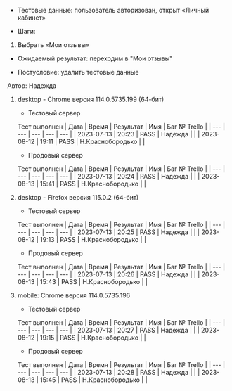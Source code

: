 * Тестовые данные: пользователь авторизован, открыт «Личный кабинет»

* Шаги:
1.	Выбрать «Мои отзывы»

* Ожидаемый результат: переходим в "Мои отзывы"

* Постусловие: удалить тестовые данные

Автор: Надежда


1) desktop - Chrome версия 114.0.5735.199 (64-бит)

	* Тестовый сервер 

	Тест выполнен
	| Дата | Время | Результат | Имя | Баг № Trello |
	| --- | --- | --- | --- | --- |
	| 2023-07-13 | 20:23 | PASS | Надежда |  | 
	| 2023-08-12 | 19:11 | PASS | Н.Краснобородько |  | 
	
	* Продовый сервер

	Тест выполнен
	| Дата | Время | Результат | Имя | Баг № Trello |
	| --- | --- | --- | --- | --- |
	| 2023-07-13 | 20:24 | PASS | Надежда |  | 
	| 2023-08-13 | 15:41 | PASS | Н.Краснобородько |  |

2) desktop - Firefox версия 115.0.2 (64-бит)

	* Тестовый сервер 

	Тест выполнен
	| Дата | Время | Результат | Имя | Баг № Trello |
	| --- | --- | --- | --- | --- |
	| 2023-07-13 | 20:25 | PASS | Надежда |  | 
	| 2023-08-12 | 19:13 | PASS | Н.Краснобородько |  | 
	
	* Продовый сервер 

	Тест выполнен
	| Дата | Время | Результат | Имя | Баг № Trello |
	| --- | --- | --- | --- | --- |
	| 2023-07-13 | 20:26 | PASS | Надежда |  | 
	| 2023-08-13 | 15:43 | PASS | Н.Краснобородько |  | 

3) mobile: Chrome версия 114.0.5735.196

	* Тестовый сервер 

	Тест выполнен
	| Дата | Время | Результат | Имя | Баг № Trello |
	| --- | --- | --- | --- | --- |
	| 2023-07-13 | 20:27 | PASS | Надежда |  | 
	| 2023-08-12 | 19:15 | PASS | Н.Краснобородько |  |
	
	* Продовый сервер 

	Тест выполнен
	| Дата | Время | Результат | Имя | Баг № Trello |
	| --- | --- | --- | --- | --- |
	| 2023-07-13 | 20:28 | PASS | Надежда |  | 
	| 2023-08-13 | 15:45 | PASS | Н.Краснобородько |  | 